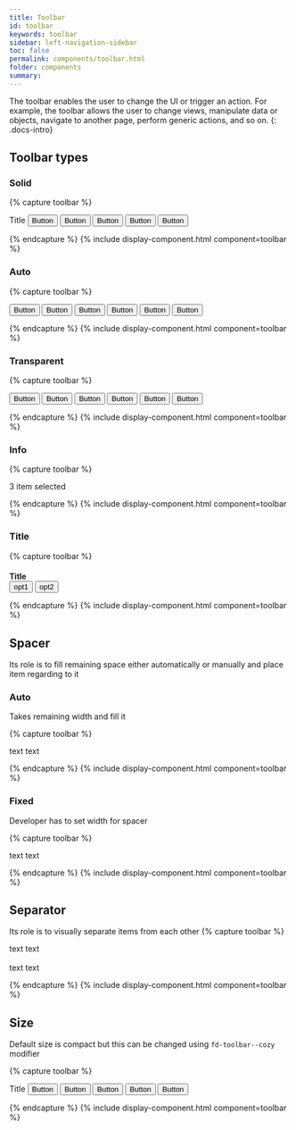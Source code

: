 ```yaml
---
title: Toolbar
id: toolbar
keywords: toolbar
sidebar: left-navigation-sidebar
toc: false
permalink: components/toolbar.html
folder: components
summary:
---
```


The toolbar enables the user to change the UI or trigger an action. For example, the toolbar allows the user to change views, manipulate data or objects, navigate to another page, perform generic actions, and so on.
{: .docs-intro}

## Toolbar types

### Solid

{% capture toolbar %}

  <div class="fd-toolbar fd-toolbar--active fd-toolbar--solid">
    <span>Title</span>
    <button class="fd-button fd-button--compact fd-button--transparent">Button</button>
    <span class="fd-toolbar__spacer fd-toolbar__spacer--auto"> </span>
    <button class="fd-button fd-button--compact fd-button--transparent">Button</button>
    <button class="fd-button fd-button--compact fd-button--transparent">Button</button>
    <span class="fd-toolbar__separator"></span>
    <button class="fd-button fd-button--compact fd-button--transparent">Button</button>
    <span class="fd-toolbar__spacer fd-toolbar__spacer--auto"> </span>
    <button class="fd-button fd-button--compact fd-button--transparent">Button</button>
  </div>

{% endcapture %}
{% include display-component.html component=toolbar %}

### Auto

{% capture toolbar %}

  <div class="fd-toolbar fd-toolbar--active fd-toolbar--clear fd-toolbar--auto">
    <button class="fd-button fd-button--compact fd-button--transparent">Button</button>
    <button class="fd-button fd-button--compact fd-button--transparent">Button</button>
    <span class="fd-toolbar__spacer fd-toolbar__spacer--auto"> </span>
    <button class="fd-button fd-button--compact fd-button--transparent">Button</button>
    <button class="fd-button fd-button--compact fd-button--transparent">Button</button>
    <span class="fd-toolbar__separator"></span>
    <button class="fd-button fd-button--compact fd-button--transparent">Button</button>
    <span class="fd-toolbar__spacer fd-toolbar__spacer--auto"> </span>
    <button class="fd-button fd-button--compact fd-button--transparent">Button</button>
  </div>

{% endcapture %}
{% include display-component.html component=toolbar %}

### Transparent

{% capture toolbar %}

  <div class="fd-toolbar fd-toolbar--active fd-toolbar--clear fd-toolbar--transparent">
    <button class="fd-button fd-button--compact fd-button--transparent">Button</button>
    <button class="fd-button fd-button--compact fd-button--transparent">Button</button>
    <span class="fd-toolbar__spacer fd-toolbar__spacer--auto"> </span>
    <button class="fd-button fd-button--compact fd-button--transparent">Button</button>
    <button class="fd-button fd-button--compact fd-button--transparent">Button</button>
    <span class="fd-toolbar__separator"></span>
    <button class="fd-button fd-button--compact fd-button--transparent">Button</button>
    <span class="fd-toolbar__spacer fd-toolbar__spacer--auto"> </span>
    <button class="fd-button fd-button--compact fd-button--transparent">Button</button>
  </div>

{% endcapture %}
{% include display-component.html component=toolbar %}

### Info

{% capture toolbar %}

  <div class="fd-toolbar fd-toolbar--active fd-toolbar--info">
    3 item selected
  </div>

{% endcapture %}
{% include display-component.html component=toolbar %}

### Title

{% capture toolbar %}

  <div class="fd-toolbar fd-toolbar--solid fd-toolbar--title fd-toolbar-active">
    <h4 style="margin-bottom:0px;">Title</h4>
    <span class="fd-toolbar__spacer fd-toolbar__spacer--auto"></span>
    <button class="fd-button fd-button--compact fd-button--transparent">opt1</button>
    <button class="fd-button fd-button--compact fd-button--transparent">opt2</button>
  </div>

{% endcapture %}
{% include display-component.html component=toolbar %}

## Spacer

Its role is to fill remaining space either automatically or manually and place item regarding to it

### Auto

Takes remaining width and fill it

{% capture toolbar %}

  <div class="fd-toolbar fd-toolbar--info fd-toolbar--active">
    <span>text</span>
    <span class="fd-toolbar__spacer fd-toolbar__spacer--auto"></span>
    <span>text</span>
  </div>

{% endcapture %}
{% include display-component.html component=toolbar %}

### Fixed

Developer has to set width for spacer

{% capture toolbar %}

  <div class="fd-toolbar fd-toolbar--active fd-toolbar--info">
    <span>text</span>
    <span class="fd-toolbar__spacer fd-toolbar__spacer--fixed" style="width:150px;"></span>
    <span>text</span>
  </div>

{% endcapture %}
{% include display-component.html component=toolbar %}

## Separator

Its role is to visually separate items from each other
{% capture toolbar %}

  <div class="fd-toolbar fd-toolbar--active fd-toolbar--info">
    <span>text</span>
    <span class="fd-toolbar__separator"></span>
    <span>text</span>
  </div>
  
  <br>
  
  <div class="fd-toolbar fd-toolbar--active fd-toolbar--solid">
    <span>text</span>
    <span class="fd-toolbar__separator"></span>
    <span>text</span>
  </div>

{% endcapture %}
{% include display-component.html component=toolbar %}

## Size

Default size is compact but this can be changed using `fd-toolbar--cozy` modifier

{% capture toolbar %}

  <div class="fd-toolbar fd-toolbar--active fd-toolbar--solid fd-toolbar--cozy">
    <span>Title</span>
    <button class="fd-button fd-button--compact fd-button--transparent">Button</button>
    <span class="fd-toolbar__spacer fd-toolbar__spacer--auto"> </span>
    <button class="fd-button fd-button--compact fd-button--transparent">Button</button>
    <button class="fd-button fd-button--compact fd-button--transparent">Button</button>
    <span class="fd-toolbar__separator"></span>
    <button class="fd-button fd-button--compact fd-button--transparent">Button</button>
    <span class="fd-toolbar__spacer fd-toolbar__spacer--auto"> </span>
    <button class="fd-button fd-button--compact fd-button--transparent">Button</button>
  </div>

{% endcapture %}
{% include display-component.html component=toolbar %}
